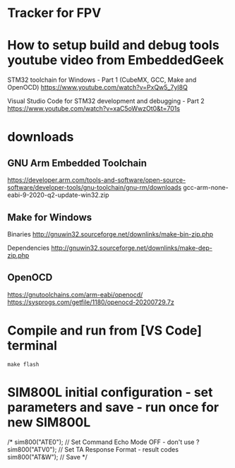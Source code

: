 # Tracker for FPV


# How to setup build and debug tools youtube video from EmbeddedGeek

STM32 toolchain for Windows - Part 1 (CubeMX, GCC, Make and OpenOCD)
https://www.youtube.com/watch?v=PxQw5_7yI8Q

Visual Studio Code for STM32 development and debugging - Part 2
https://www.youtube.com/watch?v=xaC5oWwzOt0&t=701s

# downloads

## GNU Arm Embedded Toolchain
https://developer.arm.com/tools-and-software/open-source-software/developer-tools/gnu-toolchain/gnu-rm/downloads
gcc-arm-none-eabi-9-2020-q2-update-win32.zip

## Make for Windows

Binaries
http://gnuwin32.sourceforge.net/downlinks/make-bin-zip.php

Dependencies
http://gnuwin32.sourceforge.net/downlinks/make-dep-zip.php

## OpenOCD 

https://gnutoolchains.com/arm-eabi/openocd/
https://sysprogs.com/getfile/1180/openocd-20200729.7z

# Compile and run from [VS Code] terminal

```
make flash
```


# SIM800L initial configuration - set parameters and save - run once for new SIM800L
/*
 sim800("ATE0"); // Set Command Echo Mode OFF - don't use ?
 sim800("ATV0"); // Set TA Response Format - result codes
 sim800("AT&W"); // Save
 */